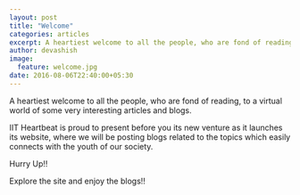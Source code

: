 ```yaml
---
layout: post
title: "Welcome"
categories: articles
excerpt: A heartiest welcome to all the people, who are fond of reading, to a virtual world of some very interesting articles and blogs.
author: devashish
image: 
  feature: welcome.jpg
date: 2016-08-06T22:40:00+05:30
---
```


A heartiest welcome to all the people, who are fond of reading, to a virtual world of some very interesting articles and blogs.

IIT Heartbeat is proud to present before you its new venture as it launches its website, where we will be posting blogs related to the topics which easily connects with the youth of our society.

Hurry Up!!

Explore the site and enjoy the blogs!!
